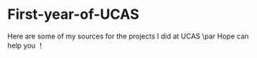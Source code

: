 # First-year-of-UCAS
Here are some of my sources for the projects I did at UCAS \par
Hope can help you ！
